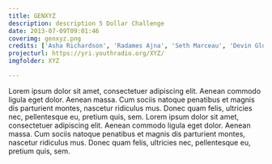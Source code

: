```yaml
---
title: GENXYZ
description: description 5 Dollar Challenge
date: 2013-07-09T09:01:46
coverimg: genxyz.png
credits: ['Asha Richardson', 'Radames Ajna', 'Seth Marceau', 'Devin Glover', 'Desmond Meagley', 'Teresa Chin', 'Lissa Soep']
projecturl: https://yri.youthradio.org/XYZ/
imgfolder: XYZ

---
```


Lorem ipsum dolor sit amet, consectetuer adipiscing elit. Aenean commodo ligula
  eget dolor. Aenean massa. Cum sociis natoque penatibus et magnis dis parturient
  montes, nascetur ridiculus mus. Donec quam felis, ultricies nec, pellentesque
  eu, pretium quis, sem. Lorem ipsum dolor sit amet, consectetuer adipiscing elit. Aenean commodo ligula
  eget dolor. Aenean massa. Cum sociis natoque penatibus et magnis dis parturient
  montes, nascetur ridiculus mus. Donec quam felis, ultricies nec, pellentesque
eu, pretium quis, sem.
